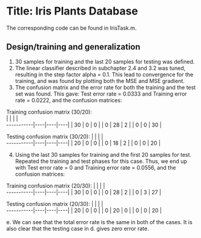 # Title: Iris Plants Database

The corresponding code can be found in IrisTask.m. 

## Design/training and generalization
1. 30 samples for training and the last 20 samples for testing was defined. 
2. The linear classifier described in subchapter 2.4 and 3.2 was tuned, resulting in the step factor alpha = 0.1. 
   This lead to convergence for the training, and was found by plotting both the MSE and MSE gradient. 
3. The confusion matrix and the error rate for both the training and the test set was found. 
   This gave: Test error rate = 0.0333 and Training error rate = 0.0222, and the confusion matrices:

Training confusion matrix (30/20):   
           |    |    |    |  
-----------|----|----|----|
           | 30 | 0  | 0  |
           | 0  | 28 | 2  |
           | 0  | 0  | 30 |


Testing confusion matrix (30/20):
           |    |    |    |  
-----------|----|----|----|
           | 20 | 0  | 0  |
           | 0  | 18 | 2  |
           | 0  | 0  | 20 |


4. Using the last 30 samples for training and the first 20 samples for test. Repeated the training and test phases for this case. 
   Thus, we end up with Test error rate = 0 and Training error rate = 0.0556, and the confusion matrices:


Training confusion matrix (20/30):
           |    |    |    |  
-----------|----|----|----|
           | 30 | 0  | 0  |
           | 0  | 28 | 2  |
           | 0  | 3  | 27 |


Testing confusion matrix (20/30):
           |    |    |    |  
-----------|----|----|----|
           | 20 | 0  | 0  |
           | 0  | 20 | 0  |
           | 0  | 0  | 20 |


e. We can see that the total error rate is the same in both of the cases. 
   It is also clear that the testing case in d. gives zero error rate. 